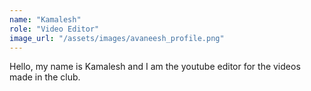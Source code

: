 ```yaml
---
name: "Kamalesh"
role: "Video Editor"
image_url: "/assets/images/avaneesh_profile.png"
---
```

Hello, my name is Kamalesh and I am the youtube editor for the videos made in the club.
